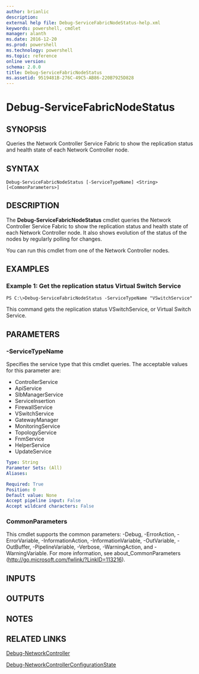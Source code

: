 ```yaml
---
author: brianlic
description: 
external help file: Debug-ServiceFabricNodeStatus-help.xml
keywords: powershell, cmdlet
manager: alanth
ms.date: 2016-12-20
ms.prod: powershell
ms.technology: powershell
ms.topic: reference
online version: 
schema: 2.0.0
title: Debug-ServiceFabricNodeStatus
ms.assetid: 9519481B-276C-49C5-AB86-220B7925D828
---
```


# Debug-ServiceFabricNodeStatus

## SYNOPSIS
Queries the Network Controller Service Fabric to show the replication status and health state of each Network Controller node.

## SYNTAX

```
Debug-ServiceFabricNodeStatus [-ServiceTypeName] <String> [<CommonParameters>]
```

## DESCRIPTION
The **Debug-ServiceFabricNodeStatus** cmdlet queries the Network Controller Service Fabric to show the replication status and health state of each Network Controller node.
It also shows evolution of the status of the nodes by regularly polling for changes.

You can run this cmdlet from one of the Network Controller nodes.

## EXAMPLES

### Example 1: Get the replication status Virtual Switch Service
```
PS C:\>Debug-ServiceFabricNodeStatus -ServiceTypeName "VSwitchService"
```

This command gets the replication status VSwitchService, or Virtual Switch Service.

## PARAMETERS

### -ServiceTypeName
Specifies the service type that this cmdlet queries.
The acceptable values for this parameter are:

- ControllerService
- ApiService
- SlbManagerService
- ServiceInsertion
- FirewallService
- VSwitchService
- GatewayManager
- MonitoringService
- TopologyService
- FnmService
- HelperService
- UpdateService

```yaml
Type: String
Parameter Sets: (All)
Aliases: 

Required: True
Position: 0
Default value: None
Accept pipeline input: False
Accept wildcard characters: False
```

### CommonParameters
This cmdlet supports the common parameters: -Debug, -ErrorAction, -ErrorVariable, -InformationAction, -InformationVariable, -OutVariable, -OutBuffer, -PipelineVariable, -Verbose, -WarningAction, and -WarningVariable. For more information, see about_CommonParameters (http://go.microsoft.com/fwlink/?LinkID=113216).

## INPUTS

## OUTPUTS

## NOTES

## RELATED LINKS

[Debug-NetworkController](./Debug-NetworkController.md)

[Debug-NetworkControllerConfigurationState](./Debug-NetworkControllerConfigurationState.md)

